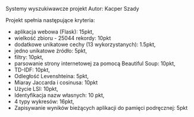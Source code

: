 Systemy wyszukiwawcze projekt 
Autor: Kacper Szady

Projekt spełnia następujące kryteria:
- aplikacja webowa (Flask): 15pkt,
- wielkość zbioru - 25044 rekordy: 10pkt
- dodatkowe unikatowe cechy (13 wykorzystanych): 1.5pkt,
- jedno unikatowe źródło: 5pkt,
- filtry: 10pkt,
- parsowanie strony internetowej za pomocą Beautiful Soup: 10pkt,
- TD-IDF: 10pkt,
- Odległość Levenshteina: 5pkt,
- Miaray Jaccarda i cosinusa: 10pkt
- Użycie LSI: 10pkt,
- Identyfikacja nazw własnych: 10 pkt,
- 4 typy wykresów: 16pkt,
- Zapisywanie wyników bieżących aplikacji do pamięci podręcznej: 5pkt
